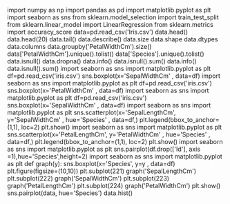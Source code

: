import numpy as np
import pandas as pd
import matplotlib.pyplot as plt
import seaborn as sns
from sklearn.model_selection import train_test_split
from sklearn.linear_model import LinearRegression
from sklearn.metrics import accuracy_score
data=pd.read_csv('Iris.csv')
data.head()
data.head(20)
data.tail()
data.describe()
data.size
data.shape
data.dtypes
data.columns
data.groupby('PetalWidthCm').size()
data['PetalWidthCm'].unique().tolist()
data['Species'].unique().tolist()
data.isnull()
data.dropna()
data.info()
data.isnull().sum()
data.info()
data.isnull().sum()
import seaborn as sns
import matplotlib.pyplot as plt
df=pd.read_csv('iris.csv')
sns.boxplot(x='SepalWidthCm' , data=df)
import seaborn as sns
import matplotlib.pyplot as plt
df=pd.read_csv('iris.csv')
sns.boxplot(x='PetalWidthCm' , data=df)
import seaborn as sns
import matplotlib.pyplot as plt
df=pd.read_csv('iris.csv')
sns.boxplot(x='SepalWidthCm' , data=df)
import seaborn as sns
import matplotlib.pyplot as plt
sns.scatterplot(x='SepalLengthCm',  y='SepalWidthCm' , hue='Species' , data=df,)
plt.legend(bbox_to_anchor=(1,1), loc=2)
plt.show()
import seaborn as sns
import matplotlib.pyplot as plt
sns.scatterplot(x='PetalLengthCm',  y='PetalWidthCm' , hue='Species' , data=df,)
plt.legend(bbox_to_anchor=(1,1), loc=2)
plt.show()
import seaborn as sns
import matplotlib.pyplot as plt
sns.pairplot(df.drop(['Id'], axis =1),hue='Species',height=2)
import seaborn as sns
import matplotlib.pyplot as plt
def graph(y):
    sns.boxplot(x='Species', y=y , data=df)
plt.figure(figsize=(10,10))
plt.subplot(221)
graph('SepalLengthCm')
plt.subplot(222)
graph('SepalWidthCm')
plt.subplot(223)
graph('PetalLengthCm')
plt.subplot(224)
graph('PetalWidthCm')
plt.show()
sns.pairplot(data, hue='Species')
data.hist()
